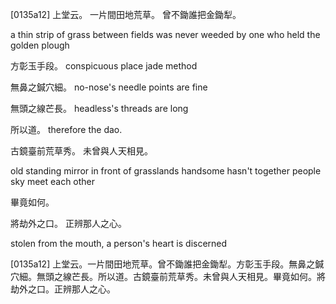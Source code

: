 [0135a12] 上堂云。
一片間田地荒草。
曾不鋤誰把金鋤犁。

a thin strip of grass between fields
was never weeded by one who held the golden plough

方彰玉手段。
conspicuous place jade method

無鼻之鍼穴細。
no-nose's needle points are fine

無頭之線芒長。
headless's threads are long

所以道。
therefore the dao.

古鏡臺前荒草秀。
未曾與人天相見。

old standing mirror in front of grasslands handsome
hasn't together people sky meet each other

畢竟如何。


將劫外之口。
正辨那人之心。

stolen from the mouth, a person's heart is discerned

[0135a12] 上堂云。一片間田地荒草。曾不鋤誰把金鋤犁。方彰玉手段。無鼻之鍼穴細。無頭之線芒長。所以道。古鏡臺前荒草秀。未曾與人天相見。畢竟如何。將劫外之口。正辨那人之心。
